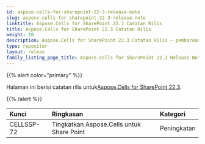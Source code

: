 ```yaml
---
id: aspose-cells-for-sharepoint-22-3-release-note
slug: aspose-cells-for-sharepoint-22-3-release-note
linktitle: Aspose.Cells for SharePoint 22.3 Catatan Rilis
title: Aspose.Cells for SharePoint 22.3 Catatan Rilis
weight: 10
description: Aspose.Cells for SharePoint 22.3 Catatan Rilis – pembaruan dan perbaikan terkini
type: repositor
layout: releas
family_listing_page_title: Aspose.Cells for SharePoint 22.3 Release Note
---
```

{{% alert color="primary" %}} 

 Halaman ini berisi catatan rilis untuk[Aspose.Cells for SharePoint 22.3](https://releases.aspose.com/cells/sharepoint/new-releases/aspose.cells-for-sharepoint-22.3/).

{{% /alert %}} 

|**Kunci**|**Ringkasan**|**Kategori**|
| :- | :- | :- |
|CELLSSP-72|Tingkatkan Aspose.Cells untuk Share Point|Peningkatan|

